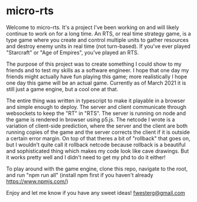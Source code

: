 # micro-rts

Welcome to micro-rts. It's a project I've been working on and will likely continue to work on for a long time. An RTS, or real time strategy game, is a type game where you create and control multiple units to gather resources and destroy enemy units in real time (not turn-based). If you've ever played "Starcraft" or "Age of Empires", you've played an RTS. 

The purpose of this project was to create something I could show to my friends and to test my skills as a software engineer. I hope that one day my friends might actually have fun playing this game; more realistically I hope one day this game will be an actual game. Currently as of March 2021 it is still just a game engine, but a cool one at that.

The entire thing was written in typescript to make it playable in a browser and simple enough to deploy. The server and client communicate through websockets to keep the "RT" in "RTS". The server is running on node and the game is rendered in browser using p5.js. The netcode I wrote is a variation of client-side prediction, where the server and the client are both running copies of the game and the server corrects the client if it is outside a certain error margin. On top of that theres a bit of "rollback" that goes on, but I wouldn't quite call it rollback netcode because rollback is a beautiful and sophisticated thing which makes my code look like cave drawings. But it works pretty well and I didn't need to get my phd to do it either!

To play around with the game engine, clone this repo, navigate to the root, and run "npm run all" (install npm first if you haven't already https://www.npmjs.com/)

Enjoy and let me know if you have any sweet ideas!
fwesterg@gmail.com
